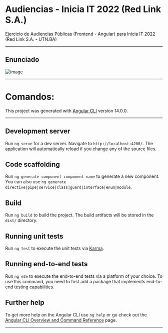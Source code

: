 # Audiencias - Inicia IT 2022 (Red Link S.A.)

Ejercicio de Audiencias Públicas (Frontend - Angular) para Inicia IT 2022 (Red Link S.A. - UTN.BA)

---

## Enunciado
![image](https://drive.google.com/uc?export=view&id=15125jZKCVSZCAeNB6oMRiKriMQjGnwxK)

---

# Comandos:

This project was generated with [Angular CLI](https://github.com/angular/angular-cli) version 14.0.0.

---

## Development server

Run `ng serve` for a dev server. Navigate to `http://localhost:4200/`. The application will automatically reload if you change any of the source files.

## Code scaffolding

Run `ng generate component component-name` to generate a new component. You can also use `ng generate directive|pipe|service|class|guard|interface|enum|module`.

## Build

Run `ng build` to build the project. The build artifacts will be stored in the `dist/` directory.

## Running unit tests

Run `ng test` to execute the unit tests via [Karma](https://karma-runner.github.io).

## Running end-to-end tests

Run `ng e2e` to execute the end-to-end tests via a platform of your choice. To use this command, you need to first add a package that implements end-to-end testing capabilities.

## Further help

To get more help on the Angular CLI use `ng help` or go check out the [Angular CLI Overview and Command Reference](https://angular.io/cli) page.

---